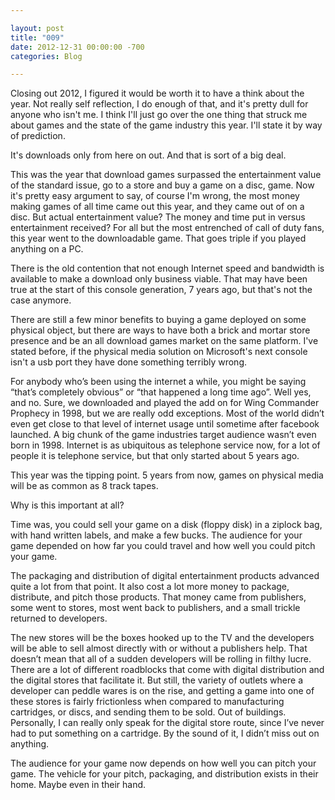 ```yaml
---

layout: post  
title: "009"  
date: 2012-12-31 00:00:00 -700  
categories: Blog

---
```


Closing out 2012, I figured it would be worth it to have a think about the year. Not really self reflection, I do enough of that, and it's pretty dull for anyone who isn't me. I think I'll just go over the one thing that struck me about games and the state of the game industry this year. I'll state it by way of prediction.   
  
It's downloads only from here on out. And that is sort of a big deal.  
  
This was the year that download games surpassed the entertainment value of the standard issue, go to a store and buy a game on a disc, game. Now it's pretty easy argument to say, of course I'm wrong, the most money making games of all time came out this year, and they came out of on a disc. But actual entertainment value? The money and time put in versus entertainment received? For all but the most entrenched of call of duty fans, this year went to the downloadable game. That goes triple if you played anything on a PC.  
  
There is the old contention that not enough Internet speed and bandwidth is available to make a download only business viable. That may have been true at the start of this console generation, 7 years ago, but that's not the case anymore.   
  
There are still a few minor benefits to buying a game deployed on some physical object, but there are ways to have both a brick and mortar store presence and be an all download games market on the same platform. I've stated before, if the physical media solution on Microsoft's next console isn't a usb port they have done something terribly wrong.   
  
For anybody who’s been using the internet a while, you might be saying “that’s completely obvious” or “that happened a long time ago”. Well yes, and no. Sure, we downloaded and played the add on for Wing Commander Prophecy in 1998, but we are really odd exceptions. Most of the world didn’t even get close to that level of internet usage until sometime after facebook launched. A big chunk of the game industries target audience wasn’t even born in 1998. Internet is as ubiquitous as telephone service now, for a lot of people it is telephone service, but that only started about 5 years ago.   
  
This year was the tipping point. 5 years from now, games on physical media will be as common as 8 track tapes.   
  
Why is this important at all?   
  
Time was, you could sell your game on a disk (floppy disk) in a ziplock bag, with hand written labels, and make a few bucks. The audience for your game depended on how far you could travel and how well you could pitch your game.   
  
The packaging and distribution of digital entertainment products advanced quite a lot from that point. It also cost a lot more money to package, distribute, and pitch those products. That money came from publishers, some went to stores, most went back to publishers, and a small trickle returned to developers.   
  
The new stores will be the boxes hooked up to the TV and the developers will be able to sell almost directly with or without a publishers help. That doesn’t mean that all of a sudden developers will be rolling in filthy lucre. There are a lot of different roadblocks that come with digital distribution and the digital stores that facilitate it. But still, the variety of outlets where a developer can peddle wares is on the rise, and getting a game into one of these stores is fairly frictionless when compared to manufacturing cartridges, or discs, and sending them to be sold. Out of buildings. Personally, I can really only speak for the digital store route, since I’ve never had to put something on a cartridge. By the sound of it, I didn’t miss out on anything.   
  
The audience for your game now depends on how well you can pitch your game. The vehicle for your pitch, packaging, and distribution exists in their home. Maybe even in their hand.